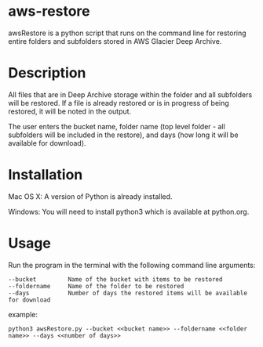 # aws-restore

awsRestore is a python script that runs on the command line for restoring entire folders and subfolders stored in AWS Glacier Deep Archive.

# Description
All files that are in Deep Archive storage within the folder and all subfolders will be restored. If a file is already restored or is in progress of being restored, it will be noted in the output.

The user enters the bucket name, folder name (top level folder - all subfolders will be included in the restore), and days (how long it will be available for download). 

# Installation
Mac OS X: A version of Python is already installed.

Windows: You will need to install python3 which is available at python.org.

# Usage
Run the program in the terminal with the following command line arguments:

    --bucket         Name of the bucket with items to be restored
    --foldername     Name of the folder to be restored
    --days           Number of days the restored items will be available for download

example:

    python3 awsRestore.py --bucket <<bucket name>> --foldername <<folder name>> --days <<number of days>>

